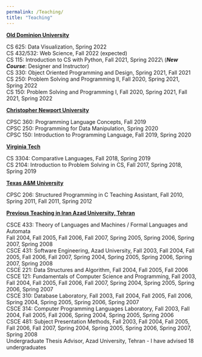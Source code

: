 ```yaml
---
permalink: /Teaching/
title: "Teaching"
---
```



<ins>**Old Dominion University**</ins>

CS 625: Data Visualization, Spring 2022\
CS 432/532: Web Science, Fall 2022 (expected)\
CS 115: Introduction to CS with Python, Fall 2021, Spring 2022\ (**_New Course_**: Designer and Instructor)\
CS 330: Object Oriented Programming and Design, Spring 2021, Fall 2021\
CS 250: Problem Solving and Programming II, Fall 2020, Spring 2021, Spring 2022\
CS 150: Problem Solving and Programming I, Fall 2020, Spring 2021, Fall 2021, Spring 2022 

<ins>**Christopher Newport University**</ins>

CPSC 360: Programming Language Concepts, Fall 2019\
CPSC 250: Programming for Data Manipulation, Spring 2020\
CPSC 150: Introduction to Programming Language, Fall 2019, Spring 2020

<ins>**Virginia Tech**</ins>

CS 3304: Comparative Languages, Fall 2018, Spring 2019\
CS 2104: Introduction to Problem Solving in CS, Fall 2017, Spring 2018, Spring 2019

<ins>**Texas A&M University**</ins>

CPSC 206: Structured Programming in C Teaching Assistant, Fall 2010, Spring 2011, Fall 2011, Spring 2012

<ins>**Previous Teaching in Iran Azad University, Tehran**</ins>

CSCE 433: Theory of Languages and Machines / Formal Languages and Automata\
Fall 2004, Fall 2005, Fall 2006, Fall 2007, Spring 2005, Spring 2006, Spring 2007, Spring 2008\
CSCE 431: Software Engineering, Azad University, 
Fall 2003, Fall 2004, Fall 2005, Fall 2006, Fall 2007, Spring 2004, Spring 2005, Spring 2006, Spring 2007, Spring 2008\
CSCE 221: Data Structures and Algorithm, Fall 2004, Fall 2005, Fall 2006\
CSCE 121: Fundamentals of Computer Science and Programming, Fall 2003, Fall 2004, Fall 2005, Fall 2006, Fall 2007, Spring 2004, Spring 2005, Spring 2006, Spring 2007\
CSCE 310: Database Laboratory, Fall 2003, Fall 2004, Fall 2005, Fall 2006, Spring 2004, Spring 2005, Spring 2006, Spring 2007\
CSCE 314: Computer Programming Languages Laboratory, Fall 2003, Fall 2004, Fall 2005, Fall 2006, Spring 2004, Spring 2005, Spring 2006\
CSCE 481: Subject Presentation Methods, Fall 2003, Fall 2004, Fall 2005, Fall 2006, Fall 2007, Spring 2004, Spring 2005, Spring 2006, Spring 2007, Spring 2008\
Undergraduate Thesis Advisor, Azad University, Tehran - I have advised 18 undergraduates


